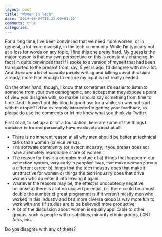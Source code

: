 ```yaml
---
layout: post
title: "Women in Tech"
date: "2014-08-04T18:13:00+01:00"
comments: true
categories: 
---
```


For a long time, I’ve been convinced that we need more women, or in general, a lot more diversity, in the tech community. While I’m typically not at a loss for words on any topic, I find this one pretty hard. My guess is the major reason is that my own perspective on this is constantly changing. In fact I’m quite convinced that if I spoke to a version of myself that had been transported to the present from, say, 5 years ago, I’d disagree with me a lot. And there are a lot of capable people writing and talking about this topic already, more than enough to ensure my input is not really needed. 

On the other hand, though, I know that sometimes it’s easier to listen to someone from your own demographic, and accept that they expose a point of view you disagree with, so maybe I should say something from time to time. And I haven’t put this blog to good use for a while, so why not start with this topic? I’d be extremely interested in getting your feedback, so please do use the comments or let me know what you think via Twitter.

First of all, to set up a bit of a foundation, here are some of the things I consider to be and personally have no doubts about at all:

* There is no inherent reason at all why men should be better at technical tasks than women (or vice versa).
* The software community (or IT/tech industry, if you prefer) does not have a remotely reasonable share of women.
* The reason for this is a complex mixture of 
  a) things that happen in our education system, very early in peoples’ lives, that make women pursue a different career
  b) things that the tech industry does that make it unattractive for women
  c) things the tech industry does that drive women who do enter it into leaving it again
* Whatever the reasons may be, the effect is undoubtedly negative because 
  a) there is a lot on unused potential, i.e. there could be almost double the number of great programmers if it weren’t mostly men who worked in this industry and 
  b) a more diverse group is way more fun to work with and (if studies are to be believed) more productive
* A lot of the discussion about women is equally applicable to other groups, such is people with disabilities, minority ethnic groups, LGBT folks, etc.


Do you disagree with any of these?
